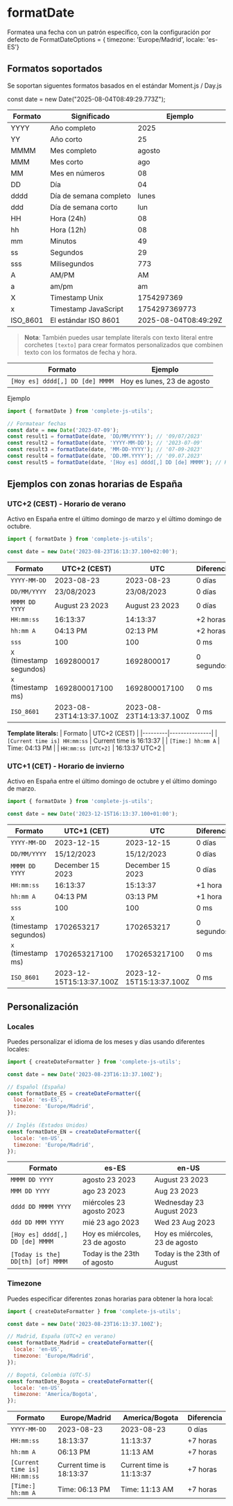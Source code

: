 # formatDate

Formatea una fecha con un patrón específico, con la configuración por defecto de FormatDateOptions = { timezone: 'Europe/Madrid', locale: 'es-ES'}

## Formatos soportados

Se soportan siguentes formatos basados en el estándar Moment.js / Day.js

const date = new Date("2025-08-04T08:49:29.773Z");

| Formato  | Significado            | Ejemplo              |
| -------- | ---------------------- | -------------------- |
| YYYY     | Año completo           | 2025                 |
| YY       | Año corto              | 25                   |
| MMMM     | Mes completo           | agosto               |
| MMM      | Mes corto              | ago                  |
| MM       | Mes en números         | 08                   |
| DD       | Día                    | 04                   |
| dddd     | Día de semana completo | lunes                |
| ddd      | Día de semana corto    | lun                  |
| HH       | Hora (24h)             | 08                   |
| hh       | Hora (12h)             | 08                   |
| mm       | Minutos                | 49                   |
| ss       | Segundos               | 29                   |
| sss      | Milisegundos           | 773                  |
| A        | AM/PM                  | AM                   |
| a        | am/pm                  | am                   |
| X        | Timestamp Unix         | 1754297369           |
| x        | Timestamp JavaScript   | 1754297369773        |
| ISO_8601 | El estándar ISO 8601   | 2025-08-04T08:49:29Z |

> **Nota**: También puedes usar template literals con texto literal entre corchetes `[texto]` para crear formatos personalizados que combinen texto con los formatos de fecha y hora.

| Formato                         | Ejemplo                    |
| ------------------------------- | -------------------------- |
| `[Hoy es] dddd[,] DD [de] MMMM` | Hoy es lunes, 23 de agosto |

Ejemplo

```js
import { formatDate } from 'complete-js-utils';

// Formatear fechas
const date = new Date('2023-07-09');
const result1 = formatDate(date, 'DD/MM/YYYY'); // '09/07/2023'
const result2 = formatDate(date, 'YYYY-MM-DD'); // '2023-07-09'
const result3 = formatDate(date, 'MM-DD-YYYY'); // '07-09-2023'
const result4 = formatDate(date, 'DD.MM.YYYY'); // '09.07.2023'
const result5 = formatDate(date, '[Hoy es] dddd[,] DD [de] MMMM'); // Hoy es domingo, 09 de julio
```

## Ejemplos con zonas horarias de España

### UTC+2 (CEST) - Horario de verano

Activo en España entre el último domingo de marzo y el último domingo de octubre.

```js
import { formatDate } from 'complete-js-utils';

const date = new Date('2023-08-23T16:13:37.100+02:00');
```

| Formato                  | UTC+2 (CEST)             | UTC                      | Diferencia |
| ------------------------ | ------------------------ | ------------------------ | ---------- |
| `YYYY-MM-DD`             | 2023-08-23               | 2023-08-23               | 0 días     |
| `DD/MM/YYYY`             | 23/08/2023               | 23/08/2023               | 0 días     |
| `MMMM DD YYYY`           | August 23 2023           | August 23 2023           | 0 días     |
| `HH:mm:ss`               | 16:13:37                 | 14:13:37                 | +2 horas   |
| `hh:mm A`                | 04:13 PM                 | 02:13 PM                 | +2 horas   |
| `sss`                    | 100                      | 100                      | 0 ms       |
| `X` (timestamp segundos) | 1692800017               | 1692800017               | 0 segundos |
| `x` (timestamp ms)       | 1692800017100            | 1692800017100            | 0 ms       |
| `ISO_8601`               | 2023-08-23T14:13:37.100Z | 2023-08-23T14:13:37.100Z | 0 ms       |

**Template literals:**
| Formato | UTC+2 (CEST) |
|---------|---------------|
| `[Current time is] HH:mm:ss` | Current time is 16:13:37 |
| `[Time:] hh:mm A` | Time: 04:13 PM |
| `HH:mm:ss [UTC+2]` | 16:13:37 UTC+2 |

### UTC+1 (CET) - Horario de invierno

Activo en España entre el último domingo de octubre y el último domingo de marzo.

```js
import { formatDate } from 'complete-js-utils';

const date = new Date('2023-12-15T16:13:37.100+01:00');
```

| Formato                  | UTC+1 (CET)              | UTC                      | Diferencia |
| ------------------------ | ------------------------ | ------------------------ | ---------- |
| `YYYY-MM-DD`             | 2023-12-15               | 2023-12-15               | 0 días     |
| `DD/MM/YYYY`             | 15/12/2023               | 15/12/2023               | 0 días     |
| `MMMM DD YYYY`           | December 15 2023         | December 15 2023         | 0 días     |
| `HH:mm:ss`               | 16:13:37                 | 15:13:37                 | +1 hora    |
| `hh:mm A`                | 04:13 PM                 | 03:13 PM                 | +1 hora    |
| `sss`                    | 100                      | 100                      | 0 ms       |
| `X` (timestamp segundos) | 1702653217               | 1702653217               | 0 segundos |
| `x` (timestamp ms)       | 1702653217100            | 1702653217100            | 0 ms       |
| `ISO_8601`               | 2023-12-15T15:13:37.100Z | 2023-12-15T15:13:37.100Z | 0 ms       |

## Personalización

### Locales

Puedes personalizar el idioma de los meses y días usando diferentes locales:

```js
import { createDateFormatter } from 'complete-js-utils';

const date = new Date('2023-08-23T16:13:37.100Z');

// Español (España)
const formatDate_ES = createDateFormatter({
  locale: 'es-ES',
  timezone: 'Europe/Madrid',
});

// Inglés (Estados Unidos)
const formatDate_EN = createDateFormatter({
  locale: 'en-US',
  timezone: 'Europe/Madrid',
});
```

| Formato                           | es-ES                          | en-US                          |
| --------------------------------- | ------------------------------ | ------------------------------ |
| `MMMM DD YYYY`                    | agosto 23 2023                 | August 23 2023                 |
| `MMM DD YYYY`                     | ago 23 2023                    | Aug 23 2023                    |
| `dddd DD MMMM YYYY`               | miércoles 23 agosto 2023       | Wednesday 23 August 2023       |
| `ddd DD MMM YYYY`                 | mié 23 ago 2023                | Wed 23 Aug 2023                |
| `[Hoy es] dddd[,] DD [de] MMMM`   | Hoy es miércoles, 23 de agosto | Hoy es miércoles, 23 de agosto |
| `[Today is the] DD[th] [of] MMMM` | Today is the 23th of agosto    | Today is the 23th of August    |

### Timezone

Puedes especificar diferentes zonas horarias para obtener la hora local:

```js
import { createDateFormatter } from 'complete-js-utils';

const date = new Date('2023-08-23T16:13:37.100Z');

// Madrid, España (UTC+2 en verano)
const formatDate_Madrid = createDateFormatter({
  locale: 'en-US',
  timezone: 'Europe/Madrid',
});

// Bogotá, Colombia (UTC-5)
const formatDate_Bogota = createDateFormatter({
  locale: 'en-US',
  timezone: 'America/Bogota',
});
```

| Formato                      | Europe/Madrid            | America/Bogota           | Diferencia |
| ---------------------------- | ------------------------ | ------------------------ | ---------- |
| `YYYY-MM-DD`                 | 2023-08-23               | 2023-08-23               | 0 días     |
| `HH:mm:ss`                   | 18:13:37                 | 11:13:37                 | +7 horas   |
| `hh:mm A`                    | 06:13 PM                 | 11:13 AM                 | +7 horas   |
| `[Current time is] HH:mm:ss` | Current time is 18:13:37 | Current time is 11:13:37 | +7 horas   |
| `[Time:] hh:mm A`            | Time: 06:13 PM           | Time: 11:13 AM           | +7 horas   |

